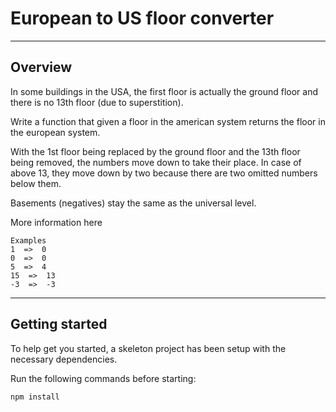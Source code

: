 # European to US floor converter

---

## Overview
In some buildings in the USA, the first floor is actually the ground floor and there is no 13th floor (due to superstition).

Write a function that given a floor in the american system returns the floor in the european system.

With the 1st floor being replaced by the ground floor and the 13th floor being removed, the numbers move down to take their place. In case of above 13, they move down by two because there are two omitted numbers below them.

Basements (negatives) stay the same as the universal level.

More information here

```
Examples
1  =>  0
0  =>  0
5  =>  4
15  =>  13
-3  =>  -3
```

---

## Getting started
To help get you started, a skeleton project has been setup with the necessary dependencies.

Run the following commands before starting:
```bash
npm install
```